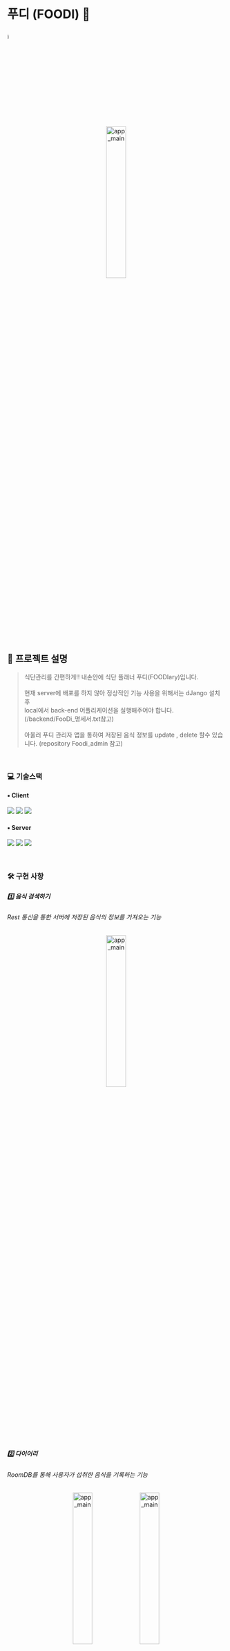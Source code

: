 # 푸디 (FOODI) 🍳
## <img width="5%" alt="app_main" src="https://user-images.githubusercontent.com/65700842/207541502-c6208523-464c-4af4-8c37-c9bb2ee9c1b9.png">

<div align="center">
 <img width="30%" alt="app_main" src="https://user-images.githubusercontent.com/65700842/208356950-ac21ba47-37cb-46b4-9e9d-c5044514c5db.png">
</div>

<br>

## 🤔 프로젝트 설명

> 식단관리를 간편하게!! 내손안에 식단 플래너 푸디(FOODIary)입니다. <br><br>
> 현재 server에 배포를 하지 않아 정상적인 기능 사용을 위해서는 dJango 설치 후 <br>
> local에서 back-end 어플리케이션을 실행해주어야 합니다. (/backend/FooDi_명세서.txt참고)<br><br>
> 아울러 푸디 관리자 앱을 통하여 저장된 음식 정보를 update , delete 할수 있습니다. (repository Foodi_admin 참고)

<br>

### 💻 기술스택 
#### ▪️ Client
<p>
<img src="https://img.shields.io/badge/Android-3DDC84?style=for-the-badge&logo=Android&logoColor=white">
<img src="https://img.shields.io/badge/Kotlin-7F52FF?style=for-the-badge&logo=Kotlin&logoColor=white">
<img src="https://img.shields.io/badge/MVVM-0F9D58?style=for-the-badge&logo=&logoColor=white">
</p>

#### ▪️ Server
<p>
<img src="https://img.shields.io/badge/Python-3776AB?style=for-the-badge&logo=Python&logoColor=white">
<img src="https://img.shields.io/badge/dJango-092E20?style=for-the-badge&logo=Django&logoColor=white">
<img src="https://img.shields.io/badge/SQLite-003B57?style=for-the-badge&logo=SQLite&logoColor=white">
</p>
<br>

### 🛠 구현 사항
##### 1️⃣ 음식 검색하기
###### Rest 통신을 통한 서버에 저장된 음식의 정보를 가져오는 기능
<div align="center">
 <img width="30%" alt="app_main" src="https://user-images.githubusercontent.com/65700842/209274826-55755f6e-fbc7-432b-ad65-64e5c147a50a.gif">
</div>

##### 2️⃣ 다이어리
###### RoomDB를 통해 사용자가 섭취한 음식을 기록하는 기능
<p align="center">
 <img width="30%" alt="app_main" src="https://user-images.githubusercontent.com/65700842/209274602-0c77f5c7-d212-441b-986a-d1321a89d999.gif">
 <img width="30%" alt="app_main" src="https://user-images.githubusercontent.com/65700842/207863737-b8744aee-e00d-43d9-9395-364a92433a71.gif">
</p>

##### 3️⃣ 음식 추가하기
###### Rest 통신을 통해 검색시에 존재하지 않는 음식을 사용자가 직접 추가하는 기능
<div align="center">
 <img width="30%" alt="app_main" src="https://user-images.githubusercontent.com/65700842/208650624-0b2091a8-fe09-4d59-a25e-4f9ff73fc8e3.gif">
</div>


##### 4️⃣ 리포트
###### RoomDB에 저장된 데이터를 MPAndroidChart 라이브러리를 활용하여 그래프로 표시
<div align="center">
 <img width="30%" alt="app_main" src="https://user-images.githubusercontent.com/65700842/207864685-62c4098b-14ea-47f6-b28d-125041b6004a.gif">
</div>

##### 5️⃣ 설정 화면
###### 사용자가 설정한 옵션을 SharedPreference에 저장하여 사용하도록 구현
<div align="center">
 <img width="30%" alt="app_main" src="https://user-images.githubusercontent.com/65700842/207866066-0a459971-8da7-46ed-b65e-c5b4e2d1a085.gif">
</div>

##### 6️⃣ 식단 타이머
###### BroadcastReceiver , Alaram Manager , Pending Intent를 사용하여 사용자가 식단을 기록한 시간으로 부터 설정한 시간이 지나면 Notification을 보내는 기능
<div align="center">
 <img width="30%" alt="app_main" src="https://user-images.githubusercontent.com/65700842/208374244-5644b4df-93e2-4a65-826b-16809fa64666.gif">
</div>

### 😎 프로젝트 사용기술 설명
##### 1️⃣ Dagger Hilt를 활용하여 의존성을 주입 해주었습니다.
##### 2️⃣ MVVM 디자인 기반으로 프로젝트를 진행 하였습니다.
##### 3️⃣ Coroutine을 통한 비동기 처리를 , RxBinding을 통한 UI event 처리를 하였습니다. (throttleFirst()를 통한 이중 클릭 방지)
##### 4️⃣ Retrofit2를 통해 Rest통신을 하였습니다.
##### 5️⃣ Room을 활용하여 내부 저장소에 식단 정보를 저장하도록 구현 하였습니다.
##### 6️⃣ Repository를 사용하여 Data를 관리 하였습니다.
##### 7️⃣ MPAndroidChart 라이브러리를 통해 내부 저장소에 저장된 정보를 그래프로 시각화 하였습니다.
##### 8️⃣ SharedPreference를 활용한 설정 정보를 저장하여 앱 내부에서 모두 공유 할 수 있도록 하였습니다.
##### 9️⃣ Clean Architecture를 위해 Module화를 통해 각 Layer를 분리해주었습니다.
##### 🔟 ListAdapter , DiffUtil , AsyncListDiffer를 사용하여 RecyclerView의 Adapter를 구현 하였습니다.
